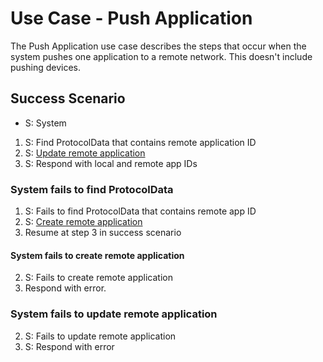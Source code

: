 # Use Case - Push Application

The Push Application use case describes the steps that occur when
the system pushes one application to a remote network. This doesn't
include pushing devices.

## Success Scenario

* S: System

1. S: Find ProtocolData that contains remote application ID
2. S: [Update remote application](update-remote-application.md)
3. S: Respond with local and remote app IDs

### System fails to find ProtocolData

1. S: Fails to find ProtocolData that contains remote app ID
2. S: [Create remote application](create-remote-application.md)
3. Resume at step 3 in success scenario

#### System fails to create remote application

2. S: Fails to create remote application
3. Respond with error.

### System fails to update remote application

2. S: Fails to update remote application
3. S: Respond with error
